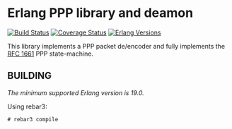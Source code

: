 Erlang PPP library and deamon
=============================
[![Build Status][travis badge]][travis]
[![Coverage Status][coveralls badge]][coveralls]
[![Erlang Versions][erlang version badge]][travis]

This library implements a PPP packet de/encoder and fully implements the
[RFC 1661](https://tools.ietf.org/html/rfc1661) PPP state-machine.

BUILDING
--------

*The minimum supported Erlang version is 19.0.*

Using rebar3:

    # rebar3 compile

<!-- Badges -->
[travis]: https://travis-ci.org/travelping/ppp
[travis badge]: https://img.shields.io/travis/travelping/ppp/master.svg?style=flat-square
[coveralls]: https://coveralls.io/github/travelping/ppp
[coveralls badge]: https://img.shields.io/coveralls/travelping/ppp/master.svg?style=flat-square
[erlang version badge]: https://img.shields.io/badge/erlang-R19.1%20to%2019.3-blue.svg?style=flat-square

